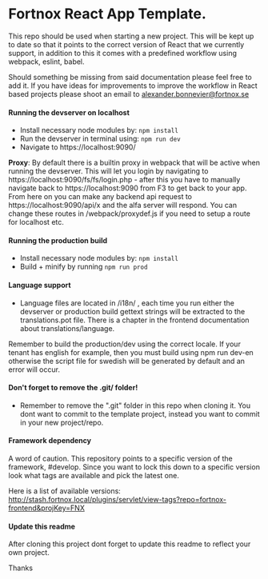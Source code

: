 # Fortnox React App Template.

This repo should be used when starting a new project. This will be kept up to date so that it
points to the correct version of React that we currently support, in addition to this it comes
with a predefined workflow using webpack, eslint, babel.

Should something be missing from said documentation please feel free to add it.
If you have ideas for improvements to improve the workflow in React based projects
please shoot an email to alexander.bonnevier@fortnox.se

#### Running the devserver on localhost

* Install necessary node modules by: <code>npm install</code>
* Run the devserver in terminal using: <code>npm run dev</code>
* Navigate to https://localhost:9090/

<b>Proxy</b>: By default there is a builtin proxy in webpack that
will be active when running the devserver. This will let you login by navigating to https://localhost:9090/fs/fs/login.php - after this you have to manually navigate back to https://localhost:9090 from F3 to get back to your app. From here on you can make any backend api request to https://localhost:9090/api/x and the alfa server will respond. You can change these routes in /webpack/proxydef.js if you need to setup a route for localhost etc.

#### Running the production build

* Install necessary node modules by: <code>npm install</code>
* Build + minify by running <code>npm run prod</code>

#### Language support

* Language files are located in /i18n/ , each time you run either the
devserver or production build gettext strings will be extracted to the translations.pot file. There is a chapter in the frontend documentation about translations/language.

Remember to build the production/dev using the correct locale. If your tenant has english for example, then you must build using npm run dev-en otherwise
the script file for swedish will be generated by default and an error will occur.

#### Don't forget to remove the .git/ folder!

* Remember to remove the ".git" folder in this repo when cloning it. You dont want
to commit to the template project, instead you want to commit in your new project/repo.

#### Framework dependency

A word of caution. This repository points to a specific version of the framework, #develop. Since you want to lock this down to a specific version look what tags are available and pick the latest one.


Here is a list of available versions:
http://stash.fortnox.local/plugins/servlet/view-tags?repo=fortnox-frontend&projKey=FNX


#### Update this readme
After cloning this project dont forget to update this readme to reflect your own project.


Thanks
